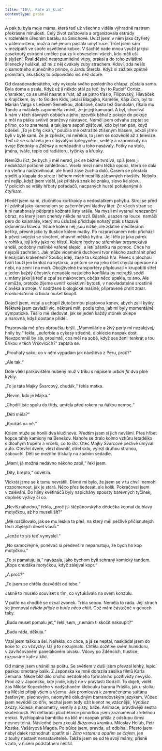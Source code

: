 ```yaml
---
title: "10\\. Kafe a\_klid"
contentType: prose
---
```


<section>

A pak tu byla moje máma, která teď už všechno viděla výhradně rastrem překrásné minulosti. Celý život zařizovala a organizovala estrády v rozlehlém úředním baráku na Smíchově. Uvízl jsem v něm jako čtyřletý v páternosteru, možná mě jenom poslala umýt ruce. Trčel jsem sám v mezipatří ve spoře osvětlené kobce. V šachtě nade mnou využil jakýsi zaseknutý estrádní umělec pauzy k obveselení všech, kdo měli uši k slyšení. Řval děsivě nesrozumitelné vtipy, prskal a do toho zvláštně šílenecky hulákal, až mi z něj cvakaly zuby strachem. Kdoví, zda nešlo o samotného slunečního prince, o Jardu Štercla. Když si zážitek zpětně promítám, akusticky to odpovídalo víc než dobře.

Od dvaadevadesátého, kdy vykopla svého posledního chlapa, zůstala sama. Byla doma a psala. Když už jí někdo stál za řeč, byl to Rudolf Cortéz, charakter, co se uměl nasrat a řvát, až se patro třáslo, Filipovský, Hlaváček s Krajíčkem, byli to Golden Kids, jakási Blagajka, Kamélie, Kája Zich, byl to Marián Varga s Leškem Semelkou, zlobilové, často též Gondolán, říkala mu Tondo a málokdy zapomněla zmínit, že je její kamarád. A byl, chodíval k nám v těch dávných dobách a jeho jezevčík běhal z pokoje do pokoje a měl na ptáku svítivě oranžový nástavec. Neměl jsem odvahu zeptat se přímo, co to znamená, a tak jsem aspoň zjišťoval, kdo byl ten pán, když odešel. „To je _bílej_ cikán,“ poučila mě ostražitě ztišeným hlasem, ačkoli jsme byli v bytě sami. Že je zpěvák, mi neřekla, to jsem se dozvěděl až z televize. Teď už se scházela jen s bývalými kolegyněmi, seděly a vzpomínaly na svoje _Bécánky_ a _Zděnky_ a nenápadně u toho nasávaly. Fotky na stole, jména, tváře, teplo od radiátoru, tyčinky a křupky.

Nemůžu říct, že bych ji měl nerad, jak se běžně tvrdívá, spíš jsem ji nedokázal pořádně zahlédnout. Visela mezi námi těžká opona, která se dala na vteřinu nadzdvihnout, ale hned zase žuchla dolů. Časem se přestala stydět a klapala do stroje i během mých nepříliš zábavných návštěv. Nebylo mi nejlíp, když jsem viděl, jak přidává znak ke znaku, slovo ke slovu. V policích se vršily hřbety pořadačů, nacpaných hustě poťukanými á čtyřkami.

Hleděl jsem na ni, ztučnělou kortikoidy a nedostatkem pohybu. Stroj se před ní zdvihal jako kamenolom se začerněnými kladivy liter. Ze všech stran se k ní natahovaly pětiprsté kožnaté listy arálie. Na mysli mi vytanul renezanční obraz, na který jsem onehdy někde narazil. Básník, usazen na louce, namáčí pero do kalamáře, který mu úslužně přidržuje nohatý pták s tázavě skloněnou hlavou. Všude kolem něj jsou nízké, ale zdatné mediteránní keříky, přesně jako ty tlustice kolem matky. Po rozpraskaném nebi přichází k pěvci svíjející se stvoření, ohavně měkká hydra. Její tělo je jako párek v rohlíku, její krky jako roj hlístů. Kolem hydry se střemhlav prosmekává anděl, podobný malinké vařené slepici, a letí básníku na pomoc. Chce ho nejspíš zachránit. Jak může víceméně duchovní tvor někoho zachránit před klesajícím krakenem? Souboj idejí, zase ta ukoptěná hra. Pěvec s plochou tváří touží jen brnkat na kytárku, a přitom se na jeho účet chystá operace na nebi, na zemi i na moři. Obojživelné transportéry připlouvají v krupobití střel a jeden každý účastník nenadále nastalého konfliktu by nejradši seděl u mámy jako já teď a cpal se makovcem, občas něco upekla, to ano. Ale nemůže, protože žijeme uvnitř kolektivní bytosti, v neovladatelné srostlině člověka a stroje. V nadržené biologické mašině, připravené chrlit zmar. _Frankensteina_ si budu muset koupit.

Dojedl jsem, vstal a uchopil žlutočernou plastovou konev, abych zalil kytky. Některé jsem zavlažil víc, některé míň, podle toho, jak mi byly momentálně sympatické. Těšilo mě sledovat, jak se jeden každý stonek oklepe a narovná, když dostane příděl.

Pozorovala mě přes obroučku brýlí. „Mammilárie a živý perly mi nezalejvej, hnily by,“ řekla, „euforbie a cykasy středně, dioklecie naopak dost. Nevzpomněl by sis, prosimtě, cos měl na sobě, když ses ženil tenkrát s tou Erikou v těch Vršovicích?“ zeptala se.

„Prouhatý sako, co v něm vypadám jak návštěva z Peru, proč?“

„Ale tak.“

Dole vlekl parkovištěm hubený muž v triku s nápisem _urban fit_ dva plné kýbly.

„To je táta Majky Švarcový, chudák,“ řekla matka.

„Nevim, kdo je Majka.“

„Chodili jste spolu do třídy, umřela před rokem na ňákou nemoc.“

„Děti měla?“

„Koukáš na ně.“

Kolem muže se honili dva klučinové. Předtím jsem si jich nevšiml. Přes hřbet kopce táhly kamiony na Benešov. Nahoře se dralo kolmo vzhůru letadélko s dlouhým trupem a vrčelo, co to šlo. Otec Majky Švarcové pečlivě umýval auto. Otevřel dveře, vlezl dovnitř, otřel sklo, vylezl druhou stranou, zabouchl. Děti se mezitím třískaly na zadním sedadle.

„Mami, já možná nedávno někoho zabil,“ řekl jsem.

„Dity, brepto,“ odvětila.

Víckrát jsme se k tomu nevrátili. Divné mi bylo, že jsem se v tu chvíli nemohl rozpomenout, jak je stará. Něco přes šedesát, ale kolik. Pokračoval jsem v zalévání. Do hlíny květináčů byly napíchány spousty barevných tyčinek, doplněk výživy či co.

„Nevíš náhodou,“ řekla, „proč jsi štěpánovskýho dědečka kopnul do hlavy motyčkou, až ho museli šít?“

„Mě rozčilovalo, jak se mu leskla ta pleš, na který měl pečlivě přičísnutejch těch zbylejch deset vlasů.“

„Jenže to sis teď vymyslel.“

„No samozřejmě, poněvač si předevšim nepamatuju, že bych ho kop motyčkou.“

„To si pamatuju já,“ navázala, jako bychom byli sehraný komický tandem. „Kops chudáka motyčkou, když zalejval kopr.“

„A proč?“

„To jsem se chtěla dozvědět od tebe.“

Jasně to muselo souviset s tím, co vyťukávala na svém konzulu.

V patře na chodbě se ozval zvonek. Trhla sebou. Neměla to ráda. Její strach se jmenoval _někdo přijde a bude něco chtít._ Což mám částečně v genech taky.

„Budu muset pomalu jet,“ řekl jsem, „nemám ti skočit nakoupit?“

„Budu ráda, děkuju.“

Vzal jsem tašku a šel. Neřekla, co chce, a já se neptal, naskládal jsem do koše to, co vždycky. Už ji to nezajímalo. Chtěla dožít ve svém humidoru, v zavlhčovaném panelákovém bivaku. Vdovy po Zděncích, tlustice, rozpustné kafe a klid.

Od mámy jsem uháněl na poštu. Se světlem v duši jsem převzal lehký, lepicí páskou omotaný balík. Z Japonska ke mně dorazila zásilka filmů Karla Zemana. Nikde blíž dílo onoho nezdolného formálního pozitivisty nevyšlo. Proč až v Japonsku, kde jinde, když ne v pravlasti Godzill. To dojetí, vidět zas Miloše Kopeckého v nadýchaném klobouku barona Prášila, jak u stolku na Měsíci připíjí všem a všemu. Jak promlouvá k zamračenému sultánu žesťovým, plechovým, neomylně obludným barrandovským jazykem. Vůbec jsem nevěděl co dřív, nechal jsem tedy ožít klenot nejvzácnější, _Vynález zkázy._ Kolesa, manometry, ventily a písty, baže. Animace, pravdivější sestra skutečnosti. Při defloraci plachetnice ponorkou jsem zaznamenal zřetelnou erekci. Rychlopalná bambitka na klíč mi naopak přišla z odstupu čímsi nesnesitelná. Následně jsem zkoukl _Bláznovu kroniku._ Miloslav Holub, Petr Kostka, Vašáryová Magda. Po půlce jsem, pravda, už odbíhal. Přesto jsem nebyl dalek rozhodnutí opatřit si i _Zítra vstanu a opařím se čajem,_ jen z touhy nastavit nenastavitelné. Takže jsem se od té svojí mámy, přísně vzato, v ničem podstatném nelišil.

</section>
